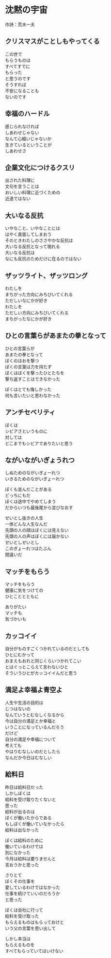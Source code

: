 # 沈黙の宇宙

作詩：荒木一夫

## クリスマスがことしもやってくる

この世で  
もらうものは  
すべてすでに  
もらった  
と思うのです  
そうすれば  
不安になることも  
ないのです

## 幸福のハードル

感じられなければ  
しあわせじゃない  
なんて心細いじゃないか  
生きているということが  
しあわせさ

## 企業文化につけるクスリ

出された料理に  
文句を言うことは  
おいしい料理に近づくための  
近道ではない

## 大いなる反抗

いやなこと、いやなことには  
はやく直面してしまおう  
そのときわたしのささやかな反抗は  
大いなる反抗となって現れる  
大いなる反抗は  
なにも反抗のためだけに在るのではない

## ザッツライト、ザッツロング

わたしを  
まちがった方向にみちびいてくれる  
ただしいなにかが好き  
わたしを  
ただしい方向にみちびいてくれる  
まちがったなにかが好き

## ひとの言葉らがあまたの拳となって

ひとの言葉らが  
あまたの拳となって  
ぼくのほおを撃つ  
ぼくの言葉は力を持たず  
ぼくはぼくを撃ったひとたちを  
撃ち返すことはできなかった  

ぼくはとても悔しかった  
何も言いたいと思わなかった

## アンチセベリティ

ぼくは  
シビアさというものに  
対しては  
どこまでもシビアでありたいと思う

## ながいながいぎょうれつ

しぬためのながいぎょーれつ  
いきるためのながいぎょーれつ

ぼくも並んだことがある  
どっちにもだ  
ぼくは途中でやめてしまう  
だからいつも最後尾から並びなおす

せいとし抜きの人生  
一体どんな人生なんだ  
先頭の人の顔はぼくには見えない  
先頭の人の声はぼくには届かない  
せいとしせいとし  
このぎょーれつはたぶん  
間違いだ

## マッチをもらう

マッチをもらう  
健康に気をつけての  
ひとこととともに

ありがたい  
マッチも  
気づかいも

## カッコイイ

自分がものすごくつかれているのだとしても  
ひとにむかって  
おまえもおれと同じくらいつかれてこい  
とはぐっとこらえて言わないひと  
そういうひとがカッコイイんだと思う

## 満足よ幸福よ青空よ

人生や生活の目的は  
じつはないの  
なんていうとむなしくなるから  
今は自分の満足とか幸福と  
いうことになっているんだろう  
だけど  
自分の満足や幸福について  
考えても  
やはりむなしいのだとしたら  
なんだか今日はむなしい

## 給料日

昨日は給料日だった  
しかしぼくは  
給料を受け取りたくないと  
思った  
給料が出るのは  
ぼくが働いたからである  
もしぼくが働いていなかったら  
給料は出なかった

ぼくは給料のために  
働いているわけでは  
別になかった  
今月は給料は要りませんと  
言おうかと思った

さりとて  
ぼくその仕事を  
愛しているわけではなかった  
仕事を続けていいのだろうか  
と思った

ぼくは会社に行って  
給料を受け取った  
もらえるものはもらっておけと  
いう父の言葉を思い出して

しかし本当は  
もらえるものを  
すべてもらっていてはいけない
